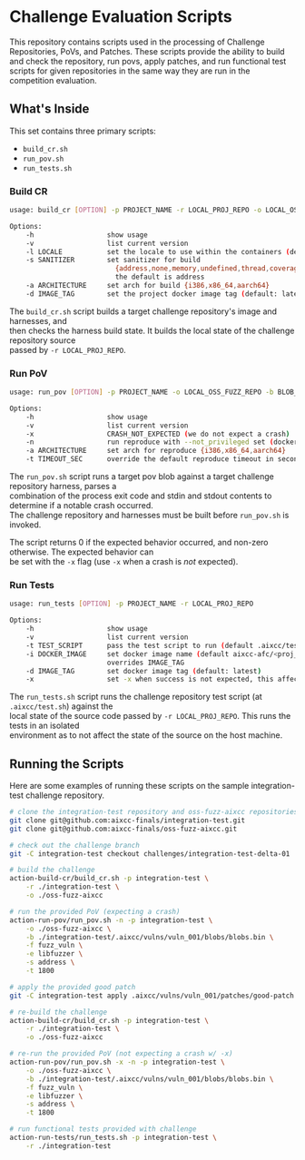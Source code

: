 # Challenge Evaluation Scripts

This repository contains scripts used in the processing of Challenge Repositories,
PoVs, and Patches. These scripts provide the ability to build and check the repository,
run povs, apply patches, and run functional test scripts for given repositories in the
same way they are run in the competition evaluation.

## What's Inside

This set contains three primary scripts:

- `build_cr.sh`
- `run_pov.sh`
- `run_tests.sh`

### Build CR

```bash
usage: build_cr [OPTION] -p PROJECT_NAME -r LOCAL_PROJ_REPO -o LOCAL_OSS_FUZZ_REPO

Options:
    -h                  show usage
    -v                  list current version
    -l LOCALE           set the locale to use within the containers (deprecated)
    -s SANITIZER        set sanitizer for build
                          {address,none,memory,undefined,thread,coverage,introspector,hwaddress}
                          the default is address
    -a ARCHITECTURE     set arch for build {i386,x86_64,aarch64}
    -d IMAGE_TAG        set the project docker image tag (default: latest)
```

The `build_cr.sh` script builds a target challenge repository's image and harnesses, and  
then checks the harness build state. It builds the local state of the challenge repository source  
passed by `-r LOCAL_PROJ_REPO`.

### Run PoV

```bash
usage: run_pov [OPTION] -p PROJECT_NAME -o LOCAL_OSS_FUZZ_REPO -b BLOB_PATH -f FUZZ_HARNESS -e ENGINE -s SANITIZER

Options:
    -h                  show usage
    -v                  list current version
    -x                  CRASH_NOT_EXPECTED (we do not expect a crash)
    -n                  run reproduce with --not_privileged set (docker priv removed)
    -a ARCHITECTURE     set arch for reproduce {i386,x86_64,aarch64}
    -t TIMEOUT_SEC      override the default reproduce timeout in seconds (default: None)
```

The `run_pov.sh` script runs a target pov blob against a target challenge repository harness, parses a  
combination of the process exit code and stdin and stdout contents to determine if a notable crash occurred.  
The challenge repository and harnesses must be built before `run_pov.sh` is invoked.

The script returns 0 if the expected behavior occurred, and non-zero otherwise. The expected behavior can  
be set with the `-x` flag (use `-x` when a crash is _not_ expected).

### Run Tests

```bash
usage: run_tests [OPTION] -p PROJECT_NAME -r LOCAL_PROJ_REPO

Options:
    -h                  show usage
    -v                  list current version
    -t TEST_SCRIPT      pass the test script to run (default .aixcc/test.sh)
    -i DOCKER_IMAGE     set docker image name (default aixcc-afc/<proj_name>)
                        overrides IMAGE_TAG
    -d IMAGE_TAG        set docker image tag (default: latest)
    -x                  set -x when success is not expected, this affects exit code
```

The `run_tests.sh` script runs the challenge repository test script (at `.aixcc/test.sh`) against the  
local state of the source code passed by `-r LOCAL_PROJ_REPO`. This runs the tests in an isolated  
environment as to not affect the state of the source on the host machine.

## Running the Scripts

Here are some examples of running these scripts on the sample integration-test challenge repository.

```bash
# clone the integration-test repository and oss-fuzz-aixcc repositories
git clone git@github.com:aixcc-finals/integration-test.git
git clone git@github.com:aixcc-finals/oss-fuzz-aixcc.git

# check out the challenge branch
git -C integration-test checkout challenges/integration-test-delta-01

# build the challenge
action-build-cr/build_cr.sh -p integration-test \
    -r ./integration-test \
    -o ./oss-fuzz-aixcc

# run the provided PoV (expecting a crash)
action-run-pov/run_pov.sh -n -p integration-test \
    -o ./oss-fuzz-aixcc \
    -b ./integration-test/.aixcc/vulns/vuln_001/blobs/blobs.bin \
    -f fuzz_vuln \
    -e libfuzzer \
    -s address \
    -t 1800

# apply the provided good patch
git -C integration-test apply .aixcc/vulns/vuln_001/patches/good-patch.diff

# re-build the challenge
action-build-cr/build_cr.sh -p integration-test \
    -r ./integration-test \
    -o ./oss-fuzz-aixcc

# re-run the provided PoV (not expecting a crash w/ -x)
action-run-pov/run_pov.sh -x -n -p integration-test \
    -o ./oss-fuzz-aixcc \
    -b ./integration-test/.aixcc/vulns/vuln_001/blobs/blobs.bin \
    -f fuzz_vuln \
    -e libfuzzer \
    -s address \
    -t 1800

# run functional tests provided with challenge
action-run-tests/run_tests.sh -p integration-test \
    -r ./integration-test
```
